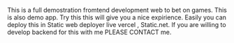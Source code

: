 This is a full demostration fromtend development web to bet on games.
This is also demo app.
Try this this will give you a nice expirience.
Easily you can deploy this in Static web deployer live vercel , Static.net.
If you are willing to develop backend for this with me PLEASE CONTACT me.
